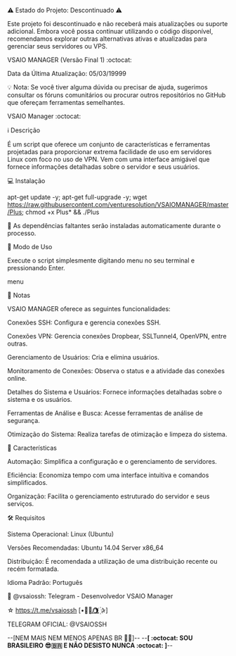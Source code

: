 ⚠️ Estado do Projeto: Descontinuado ⚠️

Este projeto foi descontinuado e não receberá mais atualizações ou suporte adicional. Embora você possa continuar utilizando o código disponível, recomendamos explorar outras alternativas ativas e atualizadas para gerenciar seus servidores ou VPS.

VSAIO MANAGER (Versão Final 1) :octocat:

Data da Última Atualização: 05/03/19999


💡 Nota: Se você tiver alguma dúvida ou precisar de ajuda, sugerimos consultar os fóruns comunitários ou procurar outros repositórios no GitHub que ofereçam ferramentas semelhantes.



VSAIO Manager :octocat:

:information_source: Descrição

É um script que oferece um conjunto de características e ferramentas projetadas para proporcionar extrema facilidade de uso em servidores Linux com foco no uso de VPN. Vem com uma interface amigável que fornece informações detalhadas sobre o servidor e seus usuários.

:computer: Instalação

apt-get update -y; apt-get full-upgrade -y; wget https://raw.githubusercontent.com/venturesolution/VSAIOMANAGER/master/Plus; chmod +x Plus* && ./Plus

:memo: As dependências faltantes serão instaladas automaticamente durante o processo.

:rocket: Modo de Uso

Execute o script simplesmente digitando menu no seu terminal e pressionando Enter.

menu

:bookmark_tabs: Notas

VSAIO MANAGER oferece as seguintes funcionalidades:

Conexões SSH: Configura e gerencia conexões SSH.

Conexões VPN: Gerencia conexões Dropbear, SSLTunnel4, OpenVPN, entre outras.

Gerenciamento de Usuários: Cria e elimina usuários.

Monitoramento de Conexões: Observa o status e a atividade das conexões online.

Detalhes do Sistema e Usuários: Fornece informações detalhadas sobre o sistema e os usuários.

Ferramentas de Análise e Busca: Acesse ferramentas de análise de segurança.

Otimização do Sistema: Realiza tarefas de otimização e limpeza do sistema.


:star2: Características

Automação: Simplifica a configuração e o gerenciamento de servidores.

Eficiência: Economiza tempo com uma interface intuitiva e comandos simplificados.

Organização: Facilita o gerenciamento estruturado do servidor e seus serviços.


:hammer_and_wrench: Requisitos

Sistema Operacional: Linux (Ubuntu)

Versões Recomendadas: Ubuntu 14.04 Server x86_64

Distribuição: É recomendada a utilização de uma distribuição recente ou recém formatada.

Idioma Padrão: Português

:busts_in_silhouette: @vsaiossh: Telegram - Desenvolvedor VSAIO Manager


☆ https://t.me/vsaiossh [•🦅✨‌🌖⃤  ꙰✰] 

TELEGRAM OFICIAL: @VSAIOSSH

--[NEM MAIS NEM MENOS APENAS BR 💚💛]--
--**[ :octocat: SOU BRASILEIRO 😎🇧🇷 E NÃO DESISTO NUNCA :octocat: ]**--
